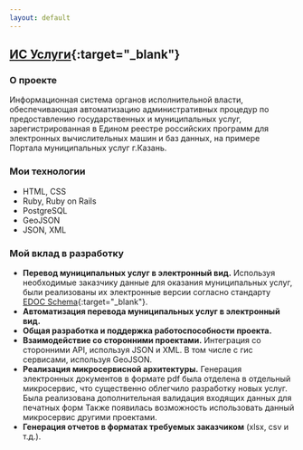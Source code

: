```yaml
---
layout: default
---
```

## [ИС Услуги](https://uslugi.kzn.ru/){:target="_blank"}

### О проекте
Информационная система органов исполнительной власти, обеспечивающая автоматизацию административных процедур по предоставлению государственных и муниципальных услуг, зарегистрированная в Едином реестре российских программ для электронных вычислительных машин и баз данных, на примере Портала муниципальных услуг г.Казань.

### Мои технологии
- HTML, CSS
- Ruby, Ruby on Rails
- PostgreSQL
- GeoJSON
- JSON, XML

### Мой вклад в разработку
- **Перевод муниципальных услуг в электронный вид.**
  Используя необходимые заказчику данные для оказания муниципальных услуг, были реализованы их электронные версии согласно стандарту [EDOC Schema](http://edoc-schema.kzn.ru/){:target="_blank"}.
- **Автоматизация перевода муниципальных услуг в электронный вид.**
- **Общая разработка и поддержка работоспособности проекта.**
- **Взаимодействие со сторонними проектами.**
  Интеграция со сторонними API, используя JSON и XML. В том числе с гис сервисами, используя GeoJSON.
- **Реализация микросервисной архитектуры.**
  Генерация электронных документов в формате pdf была отделена в отдельный микросервис, что существенно облегчило разработку новых услуг. Была реализована дополнительная валидация входящих данных для печатных форм Также появилась возможность использовать данный микросервис другими проектами.
- **Генерация отчетов в форматах требуемых заказчиком** (xlsx, csv и т.д.).